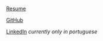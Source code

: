 [Resume](https://pedroturik.github.io/pdfs/resume.pdf)

[GitHub](https://github.com/PedroTurik)

[LinkedIn](https://www.linkedin.com/in/pedro-turik-firmino/) *currently only in portuguese*
